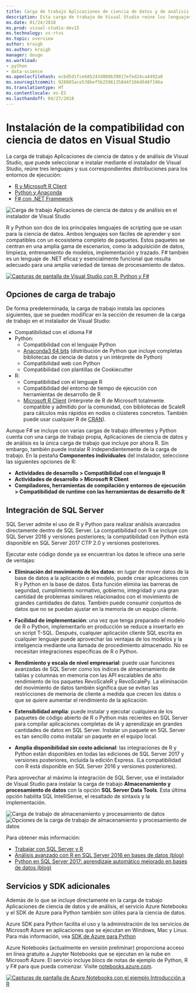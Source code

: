```yaml
---
title: Carga de trabajo Aplicaciones de ciencia de datos y de análisis
description: Esta carga de trabajo de Visual Studio reúne los lenguajes Python, R, F# y sus correspondientes distribuciones de tiempo de ejecución, incluida Anaconda.
ms.date: 01/24/2018
ms.prod: visual-studio-dev15
ms.technology: vs-rtvs
ms.topic: overview
author: kraigb
ms.author: kraigb
manager: douge
ms.workload:
- python
- data-science
ms.openlocfilehash: ecbd5d1fce685243d889b39017efed24ca4492a0
ms.sourcegitcommit: 928885ace538bef5b25961358d4f166d648f196a
ms.translationtype: HT
ms.contentlocale: es-ES
ms.lasthandoff: 04/27/2018
---
```

# <a name="install-data-science-support-in-visual-studio"></a>Instalación de la compatibilidad con ciencia de datos en Visual Studio

La carga de trabajo Aplicaciones de ciencia de datos y de análisis de Visual Studio, que puede seleccionar e instalar mediante el instalador de Visual Studio, reúne tres lenguajes y sus correspondientes distribuciones para los entornos de ejecución:

- [R y Microsoft R Client](../rtvs/index.md)
- [Python y Anaconda](../python/overview-of-python-tools-for-visual-studio.md)
- [F# con .NET Framework](/dotnet/fsharp/)

![Carga de trabajo Aplicaciones de ciencia de datos y de análisis en el instalador de Visual Studio](media/data-science-workload.png)

R y Python son dos de los principales lenguajes de scripting que se usan para la ciencia de datos. Ambos lenguajes son fáciles de aprender y son compatibles con un ecosistema completo de paquetes. Estos paquetes se centran en una amplia gama de escenarios, como la adquisición de datos, limpieza, entrenamiento de modelos, implementación y trazado. F# también es un lenguaje de .NET eficaz y esencialmente funcional que resulta adecuado para una amplia variedad de tareas de procesamiento de datos.

<!--Note link on the image because this one is large -->
[![Capturas de pantalla de Visual Studio con R, Python y F#](media/data-science-workload-screens.png)](media/data-science-workload-screens.png)

## <a name="workload-options"></a>Opciones de carga de trabajo

De forma predeterminada, la carga de trabajo instala las opciones siguientes, que se pueden modificar en la sección de resumen de la carga de trabajo en el instalador de Visual Studio:

- Compatibilidad con el idioma F#
- Python:
  - Compatibilidad con el lenguaje Python
  - [Anaconda3 64 bits](https://www.continuum.io) (distribución de Python que incluye completas bibliotecas de ciencia de datos y un intérprete de Python)
  - Compatibilidad web con Python
  - Compatibilidad con plantillas de Cookiecutter
- R:
  - Compatibilidad con el lenguaje R
  - Compatibilidad del entorno de tiempo de ejecución con herramientas de desarrollo de R
  - [Microsoft R Client](/machine-learning-server/r-client/what-is-microsoft-r-client) (intérprete de R de Microsoft totalmente compatible y admitido por la comunidad, con bibliotecas de ScaleR para cálculos más rápidos en nodos o clústeres concretos. También puede usar cualquier R de [CRAN](https://cran.r-project.org/)).

Aunque F# se incluye con varias cargas de trabajo diferentes y Python cuenta con una carga de trabajo propia, Aplicaciones de ciencia de datos y de análisis es la única carga de trabajo que incluye por ahora R. Sin embargo, también puede instalar R independientemente de la carga de trabajo. En la pestaña **Componentes individuales** del instalador, seleccione las siguientes opciones de R:

- **Actividades de desarrollo > Compatibilidad con el lenguaje R**
- **Actividades de desarrollo > Microsoft R Client**
- **Compiladores, herramientas de compilación y entornos de ejecución > Compatibilidad de runtime con las herramientas de desarrollo de R**

## <a name="sql-server-integration"></a>Integración de SQL Server

SQL Server admite el uso de R y Python para realizar análisis avanzados directamente dentro de SQL Server. La compatibilidad con R se incluye con SQL Server 2016 y versiones posteriores; la compatibilidad con Python está disponible en SQL Server 2017 CTP 2.0 y versiones posteriores.

Ejecutar este código donde ya se encuentran los datos le ofrece una serie de ventajas:

- **Eliminación del movimiento de los datos**: en lugar de mover datos de la base de datos a la aplicación o el modelo, puede crear aplicaciones con R y Python en la base de datos. Esta función elimina las barreras de seguridad, cumplimiento normativo, gobierno, integridad y una gran cantidad de problemas similares relacionados con el movimiento de grandes cantidades de datos. También puede consumir conjuntos de datos que no se puedan ajustar en la memoria de un equipo cliente.

- **Facilidad de implementación**: una vez que tenga preparado el modelo de R o Python, implementarlo en producción se reduce a insertarlo en un script T-SQL. Después, cualquier aplicación cliente SQL escrita en cualquier lenguaje puede aprovechar las ventajas de los modelos y la inteligencia mediante una llamada de procedimiento almacenado. No se necesitan integraciones específicas de R o Python.

- **Rendimiento y escala de nivel empresarial**: puede usar funciones avanzadas de SQL Server como los índices de almacenamiento de tablas y columnas en memoria con las API escalables de alto rendimiento de los paquetes RevoScaleR y RevoScalePy. La eliminación del movimiento de datos también significa que se evitan las restricciones de memoria de cliente a medida que crecen los datos o que se quiere aumentar el rendimiento de la aplicación.

- **Extensibilidad amplia**: puede instalar y ejecutar cualquiera de los paquetes de código abierto de R o Python más recientes en SQL Server para compilar aplicaciones completas de IA y aprendizaje en grandes cantidades de datos en SQL Server. Instalar un paquete en SQL Server es tan sencillo como instalar un paquete en el equipo local.

- **Amplia disponibilidad sin costo adicional**: las integraciones de R y Python están disponibles en todas las ediciones de SQL Server 2017 y versiones posteriores, incluida la edición Express. (La compatibilidad con R está disponible en SQL Server 2016 y versiones posteriores).

Para aprovechar al máximo la integración de SQL Server, use el instalador de Visual Studio para instalar la carga de trabajo **Almacenamiento y procesamiento de datos** con la opción **SQL Server Data Tools**. Esta última opción habilita SQL IntelliSense, el resaltado de sintaxis y la implementación.

![Carga de trabajo de almacenamiento y procesamiento de datos](media/data-storage-workload.png) &nbsp;&nbsp;&nbsp;&nbsp; ![Opciones de la carga de trabajo de almacenamiento y procesamiento de datos](media/data-storage-workload-options.png)

Para obtener más información:

- [Trabajar con SQL Server y R](../rtvs/sql-server.md)
- [Análisis avanzado con R en SQL Server 2016 en bases de datos (blog)](https://blogs.technet.microsoft.com/dataplatforminsider/2016/03/29/in-database-advanced-analytics-with-r-in-sql-server-2016/)
- [Python en SQL Server 2017: aprendizaje automático mejorado en bases de datos (blog)](https://blogs.technet.microsoft.com/dataplatforminsider/2017/04/19/python-in-sql-server-2017-enhanced-in-database-machine-learning/)

## <a name="additional-services-and-sdks"></a>Servicios y SDK adicionales

Además de lo que se incluye directamente en la carga de trabajo Aplicaciones de ciencia de datos y de análisis, el servicio Azure Notebooks y el SDK de Azure para Python también son útiles para la ciencia de datos.

Azure SDK para Python facilita el uso y la administración de los servicios de Microsoft Azure en aplicaciones que se ejecutan en Windows, Mac y Linux. Para más información, vea [SDK de Azure para Python](../python/azure-sdk-for-python.md)

Azure Notebooks (actualmente en versión preliminar) proporciona acceso en línea gratuito a Jupyter Notebooks que se ejecutan en la nube en Microsoft Azure. El servicio incluye blocs de notas de ejemplo de Python, R y F# para que pueda comenzar. Visite [notebooks.azure.com](https://notebooks.azure.com/).

<!--Note link on the image because this one is large -->
[![Capturas de pantalla de Azure Notebooks con el ejemplo Introducción a R](media/data-science-workload-notebooks.png)](media/data-science-workload-notebooks.png)